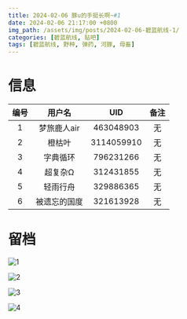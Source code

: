 ```yaml
---
title: 2024-02-06 豚u的手挺长啊~#1
date: 2024-02-06 21:17:00 +0800
img_path: /assets/img/posts/2024-02-06-碧蓝航线-1/
categories: [碧蓝航线, 贴吧]
tags: [碧蓝航线, 野种, 弹药, 河豚, 母畜]
---
```


# 信息

| 编号 |    用户名    |    UID     | 备注 |
| :--: | :----------: | :--------: | :--: |
|  1   | 梦旅鹿人air  | 463048903  |  无  |
|  2   |    橙枯叶    | 3114059910 |  无  |
|  3   |   字典循环   | 796231266  |  无  |
|  4   |   超复杂Ω    | 312431855  |  无  |
|  5   |   轻雨行舟   | 329886365  |  无  |
|  6   | 被遗忘的国度 | 321613928  |  无  |

# 留档

![1](1.jpg)

![2](2.jpg)

![3](3.jpg)

![4](4.jpg)